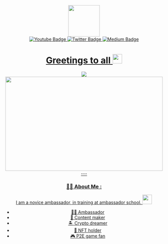 <div id="header" align="center">
  <img src="https://media.giphy.com/media/IpeYSEZshTefe/giphy.gif" width="100"/>
  <div id="header" align="center">
    <a href="https://www.youtube.com/channel/UC0gFxRWbDLMiCn99GnulwIg">
      <img src="https://img.shields.io/badge/YouTube-red?style=for-the-badge&logo=youtube&logoColor=white" alt="Youtube Badge"/>
    </a>
    <a href="https://twitter.com/Aleksan19172508">
      <img src="https://img.shields.io/badge/Twitter-9cf?style=for-the-badge&logo=twitter&logoColor=white" alt="Twitter Badge"/>
    </a>
    <a href="https://medium.com/@Suhish">
      <img src="https://img.shields.io/badge/Medium-black?style=for-the-badge&logo=medium&logoColor=white" alt="Medium Badge"/>
<div id="header" align="center">      
  <img src="https://komarev.com/ghpvc/?username=your-github-username&style=flat-square&color=blue" alt=""/>
  <h1>
  Greetings to all
  <img src="https://media.giphy.com/media/hvRJCLFzcasrR4ia7z/giphy.gif" width="30px"/>
  </h1>
<div align="center">
  <img src="<div align="center">
  <img src="https://media.giphy.com/media/3oKIPEqDGUULpEU0aQ/giphy.gif" width="500" height="300"/width="500" height="300"/>
---                                                                                                                         
                                                                                                                         
### :man_technologist: About Me :

I am a novice ambassador, in training at ambassador school. <img src="https://media.giphy.com/media/WUlplcMpOCEmTGBtBW/giphy.gif" width="30">
- :student: Ambassador
- :sparkler: Content maker
- :desert_island: Crypto dreamer
- :monkey: NFT holder
- :video_game: P2E game fan
